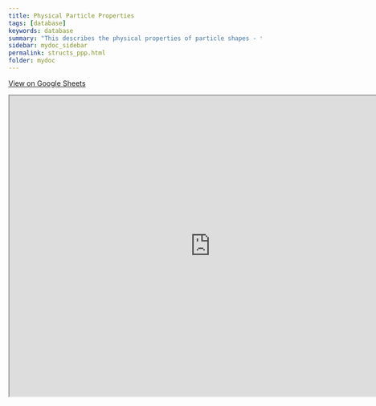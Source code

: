 ```yaml
---
title: Physical Particle Properties
tags: [database]
keywords: database
summary: "This describes the physical properties of particle shapes - this provides standard definitions for particle size, aspect ratio, projected area and so on"
sidebar: mydoc_sidebar
permalink: structs_ppp.html
folder: mydoc
---
```


[View on Google Sheets](https://docs.google.com/spreadsheets/d/e/2PACX-1vQaIUyZ4etJn7K0h4otuEmkWBgrxKtdcIiTptNJLdyEIK7-GlfxSCrAsZZqDoOElGEejH3JOJvhAyZv/pubhtml?gid=1883716594&single=true)

<iframe src="https://docs.google.com/spreadsheets/d/e/2PACX-1vQaIUyZ4etJn7K0h4otuEmkWBgrxKtdcIiTptNJLdyEIK7-GlfxSCrAsZZqDoOElGEejH3JOJvhAyZv/pubhtml?gid=1883716594&amp;single=true&amp;widget=true&amp;headers=false" height="600" width="800"></iframe>

